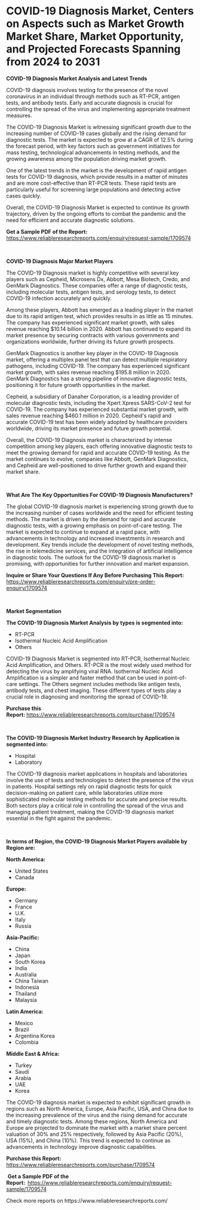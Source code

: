 <p><h1>COVID-19 Diagnosis Market, Centers on Aspects such as Market Growth Market Share, Market Opportunity, and Projected Forecasts Spanning from 2024 to 2031</h1></p><p><strong>COVID-19 Diagnosis Market Analysis and Latest Trends</strong></p>
<p><p>COVID-19 diagnosis involves testing for the presence of the novel coronavirus in an individual through methods such as RT-PCR, antigen tests, and antibody tests. Early and accurate diagnosis is crucial for controlling the spread of the virus and implementing appropriate treatment measures.</p><p>The COVID-19 Diagnosis Market is witnessing significant growth due to the increasing number of COVID-19 cases globally and the rising demand for diagnostic tests. The market is expected to grow at a CAGR of 12.5% during the forecast period, with key factors such as government initiatives for mass testing, technological advancements in testing methods, and the growing awareness among the population driving market growth.</p><p>One of the latest trends in the market is the development of rapid antigen tests for COVID-19 diagnosis, which provide results in a matter of minutes and are more cost-effective than RT-PCR tests. These rapid tests are particularly useful for screening large populations and detecting active cases quickly.</p><p>Overall, the COVID-19 Diagnosis Market is expected to continue its growth trajectory, driven by the ongoing efforts to combat the pandemic and the need for efficient and accurate diagnostic solutions.</p></p>
<p><strong>Get a Sample PDF of the Report:&nbsp;</strong> <a href="https://www.reliableresearchreports.com/enquiry/request-sample/1709574">https://www.reliableresearchreports.com/enquiry/request-sample/1709574</a></p>
<p>&nbsp;</p>
<p><strong>COVID-19 Diagnosis Major Market Players</strong></p>
<p><p>The COVID-19 Diagnosis market is highly competitive with several key players such as Cepheid, Microsens Dx, Abbott, Mesa Biotech, Credo, and GenMark Diagnostics. These companies offer a range of diagnostic tests, including molecular tests, antigen tests, and serology tests, to detect COVID-19 infection accurately and quickly.</p><p>Among these players, Abbott has emerged as a leading player in the market due to its rapid antigen test, which provides results in as little as 15 minutes. The company has experienced significant market growth, with sales revenue reaching $10.14 billion in 2020. Abbott has continued to expand its market presence by securing contracts with various governments and organizations worldwide, further driving its future growth prospects.</p><p>GenMark Diagnostics is another key player in the COVID-19 Diagnosis market, offering a multiplex panel test that can detect multiple respiratory pathogens, including COVID-19. The company has experienced significant market growth, with sales revenue reaching $195.8 million in 2020. GenMark Diagnostics has a strong pipeline of innovative diagnostic tests, positioning it for future growth opportunities in the market.</p><p>Cepheid, a subsidiary of Danaher Corporation, is a leading provider of molecular diagnostic tests, including the Xpert Xpress SARS-CoV-2 test for COVID-19. The company has experienced substantial market growth, with sales revenue reaching $460.1 million in 2020. Cepheid's rapid and accurate COVID-19 test has been widely adopted by healthcare providers worldwide, driving its market presence and future growth potential.</p><p>Overall, the COVID-19 Diagnosis market is characterized by intense competition among key players, each offering innovative diagnostic tests to meet the growing demand for rapid and accurate COVID-19 testing. As the market continues to evolve, companies like Abbott, GenMark Diagnostics, and Cepheid are well-positioned to drive further growth and expand their market share.</p></p>
<p>&nbsp;</p>
<p><strong>What Are The Key Opportunities For COVID-19 Diagnosis Manufacturers?</strong></p>
<p><p>The global COVID-19 diagnosis market is experiencing strong growth due to the increasing number of cases worldwide and the need for efficient testing methods. The market is driven by the demand for rapid and accurate diagnostic tests, with a growing emphasis on point-of-care testing. The market is expected to continue to expand at a rapid pace, with advancements in technology and increased investments in research and development. Key trends include the development of novel testing methods, the rise in telemedicine services, and the integration of artificial intelligence in diagnostic tools. The outlook for the COVID-19 diagnosis market is promising, with opportunities for further innovation and market expansion.</p></p>
<p><strong>Inquire or Share Your Questions If Any Before Purchasing This Report:</strong> <a href="https://www.reliableresearchreports.com/enquiry/pre-order-enquiry/1709574">https://www.reliableresearchreports.com/enquiry/pre-order-enquiry/1709574</a></p>
<p>&nbsp;</p>
<p><strong>Market Segmentation</strong></p>
<p><strong>The COVID-19 Diagnosis Market Analysis by types is segmented into:</strong></p>
<p><ul><li>RT-PCR</li><li>Isothermal Nucleic Acid Amplification</li><li>Others</li></ul></p>
<p><p>COVID-19 Diagnosis Market is segmented into RT-PCR, Isothermal Nucleic Acid Amplification, and Others. RT-PCR is the most widely used method for detecting the virus by amplifying viral RNA. Isothermal Nucleic Acid Amplification is a simpler and faster method that can be used in point-of-care settings. The Others segment includes methods like antigen tests, antibody tests, and chest imaging. These different types of tests play a crucial role in diagnosing and monitoring the spread of COVID-19.</p></p>
<p><strong>Purchase this Report:&nbsp;</strong><a href="https://www.reliableresearchreports.com/purchase/1709574">https://www.reliableresearchreports.com/purchase/1709574</a></p>
<p>&nbsp;</p>
<p><strong>The COVID-19 Diagnosis Market Industry Research by Application is segmented into:</strong></p>
<p><ul><li>Hospital</li><li>Laboratory</li></ul></p>
<p><p>The COVID-19 diagnosis market applications in hospitals and laboratories involve the use of tests and technologies to detect the presence of the virus in patients. Hospital settings rely on rapid diagnostic tests for quick decision-making on patient care, while laboratories utilize more sophisticated molecular testing methods for accurate and precise results. Both sectors play a critical role in controlling the spread of the virus and managing patient treatment, making the COVID-19 diagnosis market essential in the fight against the pandemic.</p></p>
<p>&nbsp;</p>
<p><strong>In terms of Region, the COVID-19 Diagnosis Market Players available by Region are:</strong></p>
<p>
    <p> <strong> North America: </strong>
        <ul>
            <li>United States</li>
            <li>Canada</li>
        </ul>
        </p> 
    <p> <strong> Europe: </strong>
        <ul>
            <li>Germany</li>
            <li>France</li>
            <li>U.K.</li>
            <li>Italy</li>
            <li>Russia</li>
        </ul>
        </p> 
    <p> <strong> Asia-Pacific: </strong>
        <ul>
            <li>China</li>
            <li>Japan</li>
            <li>South Korea</li>
            <li>India</li>
            <li>Australia</li>
            <li>China Taiwan</li>
            <li>Indonesia</li>
            <li>Thailand</li>
            <li>Malaysia</li>
        </ul>
        </p> 
    <p> <strong> Latin America: </strong>
        <ul>
            <li>Mexico</li>
            <li>Brazil</li>
            <li>Argentina Korea</li>
            <li>Colombia</li>
        </ul>
        </p> 
    <p> <strong> Middle East & Africa: </strong>
        <ul>
            <li>Turkey</li>
            <li>Saudi</li>
            <li>Arabia</li>
            <li>UAE</li>
            <li>Korea</li>
        </ul>
    </p>
    </p>
<p><p>The COVID-19 diagnosis market is expected to exhibit significant growth in regions such as North America, Europe, Asia Pacific, USA, and China due to the increasing prevalence of the virus and the rising demand for accurate and timely diagnostic tests. Among these regions, North America and Europe are projected to dominate the market with a market share percent valuation of 30% and 25% respectively, followed by Asia Pacific (20%), USA (15%), and China (10%). This trend is expected to continue as advancements in technology improve diagnostic capabilities.</p></p>
<p><strong>Purchase this Report: </strong><a href="https://www.reliableresearchreports.com/purchase/1709574">https://www.reliableresearchreports.com/purchase/1709574</a></p>
<p>&nbsp;<strong>Get a Sample PDF of the Report:&nbsp;&nbsp;</strong><a href="https://www.reliableresearchreports.com/enquiry/request-sample/1709574">https://www.reliableresearchreports.com/enquiry/request-sample/1709574</a></p>
<p><strong></strong></p>
<p>Check more reports on https://www.reliableresearchreports.com/</p>